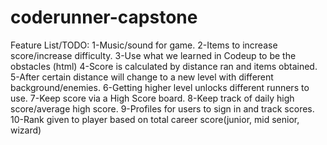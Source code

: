 # coderunner-capstone


Feature List/TODO:
1-Music/sound for game.
2-Items to increase score/increase difficulty.
3-Use what we learned in Codeup to be the obstacles (html)
4-Score is calculated by distance ran and items obtained.
5-After certain distance will change to a new level with different background/enemies.
6-Getting higher level unlocks different runners to use.
7-Keep score via a High Score board.
8-Keep track of daily high score/average high score.
9-Profiles for users to sign in and track scores.
10-Rank given to player based on total career score(junior, mid senior, wizard)
